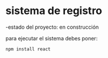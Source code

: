 <h1> sistema de registro </h1>

-estado del proyecto: en construcción

para ejecutar el sistema debes poner:

```npm install react```
